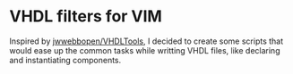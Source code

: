 # VHDL filters for VIM

Inspired by [jwwebbopen/VHDLTools](github.com/jwwebbopen/VHDLTools), I decided to create some scripts that would ease up the common tasks while writting VHDL files, like declaring and instantiating components.
